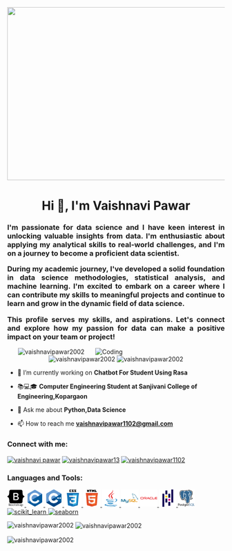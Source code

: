 <img src="https://static.wixstatic.com/media/3eee0b_8b6780c6bd8245ecafdbe55d8db7e2df~mv2.gif" width="1000" height="400" margin="auto">

<h1 align="center">Hi 👋, I'm Vaishnavi Pawar</h1>
<h3 align="justify">I'm passionate for data science and I have keen interest in unlocking valuable insights from data. I'm enthusiastic about applying my analytical skills to real-world challenges, and I'm on a journey to become a proficient data scientist.


During my academic journey, I've developed a solid foundation in data science methodologies, statistical analysis, and machine learning. I'm excited to embark on a career where I can contribute my skills to meaningful projects and continue to learn and grow in the dynamic field of data science.

This profile serves my skills, and aspirations. Let's connect and explore how my passion for data can make a positive impact on your team or project!</h3>
<img align="right" alt="Coding" width="300" src="https://user-images.githubusercontent.com/102985224/211582827-8fd748d6-9181-4c5f-a620-76168b861a4d.gif">

<p align="center"> <img src="https://komarev.com/ghpvc/?username=vaishnavipawar2002&label=Profile%20views&color=0e75b6&style=flat" alt="vaishnavipawar2002" /> 
<img src="https://camo.githubusercontent.com/784c04274568eda6fc8c4a182279517f9a9ff956962f28e40b2ff81c3a456032/68747470733a2f2f696d672e736869656c64732e696f2f62616467652f53747564656e742d436f6d7075746572253230456e67696e656572696e672d626c7565" alt="vaishnavipawar2002" />
<img src="https://camo.githubusercontent.com/2759d389019433f0bacfce0ede37728e6d95aa4b6e36e49981ca798d4a57016e/68747470733a2f2f696d672e736869656c64732e696f2f62616467652f466f6375732d44617461253230536369656e63652d677265656e" alt="vaishnavipawar2002"</p>

- 🔭 I’m currently working on **Chatbot For Student Using Rasa**

- 📚💻🎓 **Computer Engineering Student at Sanjivani College of Engineering,Kopargaon**
  
- 💬 Ask me about **Python,Data Science**

- 📫 How to reach me **vaishnavipawar1102@gmail.com**

<h3 align="left">Connect with me:</h3>
<p align="left">
<a href="https://linkedin.com/in/vaishnavipawar1102" target="blank"><img align="center" src="https://raw.githubusercontent.com/rahuldkjain/github-profile-readme-generator/master/src/images/icons/Social/linked-in-alt.svg" alt="vaishnavi pawar" height="30" width="40" /></a>
<a href="https://www.hackerrank.com/vaishnavipawar13" target="blank"><img align="center" src="https://raw.githubusercontent.com/rahuldkjain/github-profile-readme-generator/master/src/images/icons/Social/hackerrank.svg" alt="vaishnavipawar13" height="30" width="40" /></a>
<a href="https://auth.geeksforgeeks.org/user/vaishnavipawar1102" target="blank"><img align="center" src="https://raw.githubusercontent.com/rahuldkjain/github-profile-readme-generator/master/src/images/icons/Social/geeks-for-geeks.svg" alt="vaishnavipawar1102" height="30" width="40" /></a>
</p>

<h3 align="left">Languages and Tools:</h3>
<p align="left"> <a href="https://getbootstrap.com" target="_blank" rel="noreferrer"> <img src="https://raw.githubusercontent.com/devicons/devicon/master/icons/bootstrap/bootstrap-plain-wordmark.svg" alt="bootstrap" width="40" height="40"/> </a> <a href="https://www.cprogramming.com/" target="_blank" rel="noreferrer"> <img src="https://raw.githubusercontent.com/devicons/devicon/master/icons/c/c-original.svg" alt="c" width="40" height="40"/> </a> <a href="https://www.w3schools.com/cpp/" target="_blank" rel="noreferrer"> <img src="https://raw.githubusercontent.com/devicons/devicon/master/icons/cplusplus/cplusplus-original.svg" alt="cplusplus" width="40" height="40"/> </a> <a href="https://www.w3schools.com/css/" target="_blank" rel="noreferrer"> <img src="https://raw.githubusercontent.com/devicons/devicon/master/icons/css3/css3-original-wordmark.svg" alt="css3" width="40" height="40"/> </a> <a href="https://www.w3.org/html/" target="_blank" rel="noreferrer"> <img src="https://raw.githubusercontent.com/devicons/devicon/master/icons/html5/html5-original-wordmark.svg" alt="html5" width="40" height="40"/> </a> <a href="https://www.java.com" target="_blank" rel="noreferrer"> <img src="https://raw.githubusercontent.com/devicons/devicon/master/icons/java/java-original.svg" alt="java" width="40" height="40"/> </a> <a href="https://www.mysql.com/" target="_blank" rel="noreferrer"> <img src="https://raw.githubusercontent.com/devicons/devicon/master/icons/mysql/mysql-original-wordmark.svg" alt="mysql" width="40" height="40"/> </a> <a href="https://www.oracle.com/" target="_blank" rel="noreferrer"> <img src="https://raw.githubusercontent.com/devicons/devicon/master/icons/oracle/oracle-original.svg" alt="oracle" width="40" height="40"/> </a> <a href="https://pandas.pydata.org/" target="_blank" rel="noreferrer"> <img src="https://raw.githubusercontent.com/devicons/devicon/2ae2a900d2f041da66e950e4d48052658d850630/icons/pandas/pandas-original.svg" alt="pandas" width="40" height="40"/> </a> <a href="https://www.postgresql.org" target="_blank" rel="noreferrer"> <img src="https://raw.githubusercontent.com/devicons/devicon/master/icons/postgresql/postgresql-original-wordmark.svg" alt="postgresql" width="40" height="40"/> </a> <a href="https://scikit-learn.org/" target="_blank" rel="noreferrer"> <img src="https://upload.wikimedia.org/wikipedia/commons/0/05/Scikit_learn_logo_small.svg" alt="scikit_learn" width="40" height="40"/> </a> <a href="https://seaborn.pydata.org/" target="_blank" rel="noreferrer"> <img src="https://seaborn.pydata.org/_images/logo-mark-lightbg.svg" alt="seaborn" width="40" height="40"/> </a> </p>

<p><img align="left" src="https://github-readme-stats.vercel.app/api/top-langs?username=vaishnavipawar2002&show_icons=true&locale=en&layout=compact" alt="vaishnavipawar2002" /></p>

<p>&nbsp;<img align="center" src="https://github-readme-stats.vercel.app/api?username=vaishnavipawar2002&show_icons=true&locale=en" alt="vaishnavipawar2002" /></p>

<p><img align="center" src="https://github-readme-streak-stats.herokuapp.com/?user=vaishnavipawar2002&" alt="vaishnavipawar2002" /></p>
